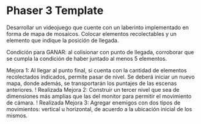 # Phaser 3 Template

Desarrollar un videojuego que cuente con un laberinto implementado en forma de mapa de mosaicos.
Colocar elementos recolectables y un elemento que indique la posición de llegada.

Condición para GANAR: al colisionar con punto de llegada, corroborar que se cumpla la condición de haber juntado al menos 5 elementos.

Mejora 1: Al llegar al punto final, si cuenta con la cantidad de elementos recolectados indicados, permite pasar de nivel. Se deberá iniciar un nuevo mapa, donde además, se transportarán los puntajes de las escenas anteriores. ! Realizada
Mejora 2: Construir un tercer nivel que sea de dimensiones más amplias que las del monitor para permitir el movimiento de cámara. ! Realizada
Mejora 3: Agregar enemigos con dos tipos de movimientos: vertical u horizontal, de acuerdo a la ubicación inicial de los mismos.
